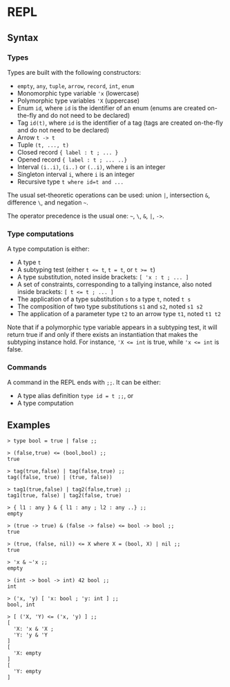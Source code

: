 # REPL

## Syntax

### Types

Types are built with the following constructors:
- `empty`, `any`, `tuple`, `arrow`, `record`, `int`, `enum`
- Monomorphic type variable `'x` (lowercase)
- Polymorphic type variables `'X` (uppercase)
- Enum `id`, where `id` is the identifier of an enum (enums are created on-the-fly and do not need to be declared)
- Tag `id(t)`, where `id` is the identifier of a tag (tags are created on-the-fly and do not need to be declared)
- Arrow `t -> t`
- Tuple `(t, ..., t)`
- Closed record `{ label : t ; ... }`
- Opened record `{ label : t ; ... ..}`
- Interval `(i..i)`, `(i..)` or `(..i)`, where `i` is an integer
- Singleton interval `i`, where `i` is an integer
- Recursive type `t where id=t and ...`

The usual set-theoretic operations can be used:
union `|`, intersection `&`, difference `\`, and negation `~`.

The operator precedence is the usual one: `~`, `\`, `&`, `|`, `->`.

### Type computations

A type computation is either:
- A type `t`
- A subtyping test (either `t <= t`, `t = t`, or `t >= t`)
- A type substitution, noted inside brackets: `[ 'x : t ; ... ]`
- A set of constraints, corresponding to a tallying instance, also noted inside brackets: `[ t <= t ; ... ]`
- The application of a type substitution `s` to a type `t`, noted `t s`
- The composition of two type substitutions `s1` and `s2`, noted `s1 s2`
- The application of a parameter type `t2` to an arrow type `t1`, noted `t1 t2`

Note that if a polymorphic type variable appears in a subtyping test, it will return true if and only if there exists an instantiation that makes the subtyping instance hold. For instance, `'X <= int` is true, while `'x <= int` is false.

### Commands

A command in the REPL ends with `;;`. It can be either:
- A type alias definition `type id = t ;;`, or
- A type computation

## Examples

```
> type bool = true | false ;;

> (false,true) <= (bool,bool) ;;
true

> tag(true,false) | tag(false,true) ;;
tag((false, true) | (true, false))

> tag1(true,false) | tag2(false,true) ;;
tag1(true, false) | tag2(false, true)

> { l1 : any } & { l1 : any ; l2 : any ..} ;;
empty

> (true -> true) & (false -> false) <= bool -> bool ;;
true

> (true, (false, nil)) <= X where X = (bool, X) | nil ;;
true

> 'x & ~'x ;;
empty

> (int -> bool -> int) 42 bool ;;
int

> ('x, 'y) [ 'x: bool ; 'y: int ] ;;
bool, int

> [ ('X, 'Y) <= ('x, 'y) ] ;;
[
  'X: 'x & 'X ;
  'Y: 'y & 'Y
]
[
  'X: empty
]
[
  'Y: empty
]
```
